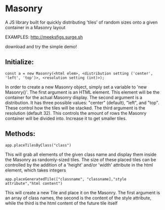 # Masonry
A JS library built for quickly distributing 'tiles' of random sizes onto a given container in a Masonry layout

EXAMPLES:
http://meeksfigs.surge.sh

download and try the simple demo!




## Initialize:

`const a = new Masonry(<html elem>, <distribution setting ('center', 'left', 'top')>, <resolution setting (int)>);`

In order to create a new Masonry object, simply set a variable to 'new Masonry()'. 
The first argument is an HTML element. This element will be the container for the actual Masonry display.
The second argument is a distribution. It has three possible values: "center" (default), "left", and "top". These control how the tiles will be stacked.
The third argument is the resolution (default 32). This controls the amount of rows the Masonry container will be divided into. Increase it to get smaller tiles.



## Methods:

`app.placeTilesByClass("class")`

  This will grab all elements of the given class name and display them inside the Masonry as randomly-sized tiles.
  The size of these placed tiles can be controlled by the addition of a 'height' and/or 'width' attribute in the html element, which takes integers
 
`app.placeGeneratedTile(["classname", "classname],"style attribute","html content")`

  This will create a new Tile and place it on the Masonry. The first argument is an array of class names, the second is the content of the style attribute, while the third is the html content of the future tile itself
